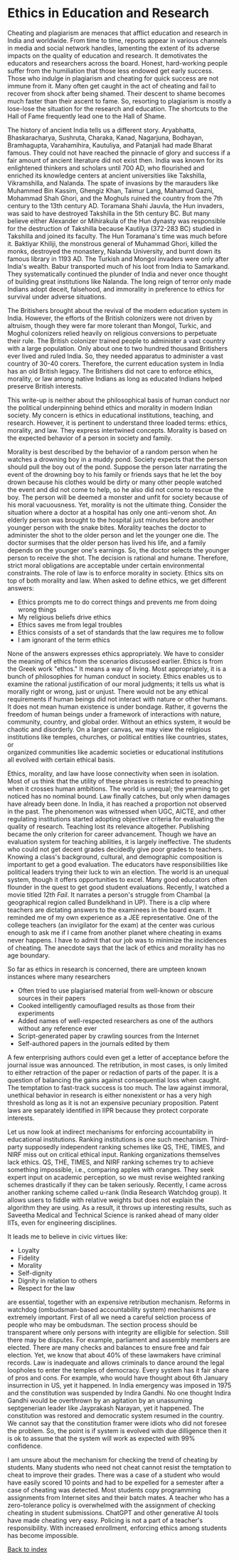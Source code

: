 # Ethics in Education and Research

Cheating and plagiarism are menaces that afflict education and research in India and worldwide. From time to time, reports appear in various 
channels in media and social network handles, lamenting the extent of its adverse impacts on the quality of education and research. It demotivates the educators
and researchers across the board. Honest, hard-working people suffer from the humiliation that those less endowed get early success. Those who indulge in plagiarism and cheating for quick success are not immune from it. Many often get caught in the act of cheating and fail to
recover from shock after being shamed. Their descent to shame becomes much faster than their ascent to fame. So, resorting to plagiarism is mostly a lose-lose
the situation for the research and education. The shortcuts to the Hall of Fame frequently lead one to the Hall of Shame. 

The history of ancient India tells us a different story. Aryabhatta, Bhaskaracharya, Sushruta, Charaka, Kanad, Nagarjuna, Bodhayan, Bramhagupta, 
Varahamihira, Kautuliya, and Patanjali had made Bharat famous. They could not have reached the pinnacle of
glory and success if a fair amount of ancient literature did not exist then. India was known for its enlightened thinkers and scholars until 700 AD, who flourished
and enriched its knowledge centers at ancient universities like Takshilla, Vikramshilla, and Nalanda. The spate of invasions by the marauders like Muhammed Bin Kassim, Ghengiz Khan, Taimur 
Lang,  Mahamud Gazni, Mohammad Shah Ghori, and the Moghuls ruined the country from the 7th century to the 13th century AD. Toramana Shahi Jauvla, the Hun
invaders, was said to have destroyed Takshilla in the 5th century BC. But many believe either Alexander or Mihirakula of the Hun dynasty was responsible for
the destruction of Takshilla because Kautilya (372-283 BC) studied in Takshilla and joined its faculty. The Hun Toramana's time was much before it. 
Baktiyar Khiliji, the monstrous general of Muhammad Ghori, killed the monks, destroyed the monastery, Nalanda University, and burnt down
its famous library in 1193 AD. The Turkish and Mongol invaders were only after India's wealth. Babur transported much of his loot from India to Samarkand.
They systematically continued the plunder of India and never once thought of building great institutions like Nalanda. The long reign of terror only made Indians adopt
deceit, falsehood, and immorality in preference to ethics for survival under adverse situations. 

The Britishers brought about the revival of the modern education system in India. However, the efforts of the British colonizers were not driven by altruism, though they were far more tolerant than 
Mongol, Turkic, and Moghul colonizers relied heavily on religious conversions to perpetuate their rule. 
The British colonizer trained people to administer a vast country with a large population. Only about one to two
hundred thousand Britishers ever lived and ruled India. So, they needed apparatus to administer a vast country of 30-40 corers. Therefore, the current 
education system in India has an old British legacy. The Britishers did not care to enforce ethics, morality, or law among native Indians
as long as educated Indians helped preserve British interests. 

This write-up is neither about the philosophical basis of human conduct nor the political underpinning behind ethics and morality in modern Indian society. 
My concern is ethics in educational institutions, teaching, and research. 
However, it is pertinent to understand three loaded terms: ethics, morality, and law. They express intertwined concepts. Morality is based
on the expected behavior of a person in society and family. 

Morality is best described by the behavior of a random person when he watches a drowning boy in 
a muddy pond. Society expects that the person should pull the boy out of the pond. Suppose the person later narrating the event of 
the drowning boy to his family or friends says that he let the boy drown because his clothes would be dirty or many other people watched the event
and did not come to help, so he also did not come to rescue the boy. The person will be deemed a monster and unfit for society 
because of his moral vacuousness. Yet, morality is not the ultimate thing. Consider the situation where a doctor at a hospital has only 
one anti-venom shot. An elderly person was brought to the hospital just minutes before another younger person with the snake bites. Morality teaches
the doctor to administer the shot to the older person and let the younger one die. The doctor surmises that the older person has lived his
life, and a family depends on the younger one's earnings. So, the doctor selects the younger person to receive the shot. The decision is 
rational and humane. Therefore, strict moral obligations are acceptable under certain environmental constraints. The role of law is to enforce morality in society.
Ethics sits on top of both morality and law. When asked to define ethics, we get different answers:

  - Ethics prompts me to do correct things and prevents me from doing wrong things
  - My religious beliefs drive ethics
  - Ethics saves me from legal troubles
  - Ethics consists of a set of standards that the law requires me to follow
  - I am ignorant of the term ethics

None of the answers expresses ethics appropriately. We have to consider the meaning of ethics from the scenarios discussed earlier. 
Ethics is from the Greek work "ethos." It means a way of living. Most appropriately,
it is a bunch of philosophies for human conduct in society. Ethics enables us to examine the rational 
justification of our moral judgments; it tells us what is morally right or wrong, just or unjust. There would not be any ethical requirements 
if human beings did not interact with nature or other humans. It does not mean human existence is under bondage. Rather, it governs the freedom 
of human beings under a framework of interactions with nature, community, country, and global order. 
Without an ethics system, it would be chaotic and
disorderly. On a larger canvas, we may view the religious institutions like temples, churches, or political entities like countries, states, or  
organized communities like academic societies or educational institutions all evolved with 
certain ethical basis.  

Ethics, morality, and law have loose connectivity when seen in isolation. Most of us think that the utility of these phrases is restricted
to preaching when it crosses human ambitions. The world is unequal; the yearning to get noticed has no 
nominal bound. Law finally catches, but only when damages have already been done. In India, it has reached a proportion not observed in the past. 
The phenomenon was witnessed when UGC, AICTE, and other regulating institutions started adopting objective criteria for evaluating the quality of research. 
Teaching lost its relevance altogether. Publishing became the only criterion for career advancement. Though we have an evaluation system for teaching
abilities, it is largely ineffective. The students who could not get decent grades decidedly give poor grades to teachers. Knowing a class's background,
cultural, and demographic composition is important to get a good evaluation. The educators have responsibilities like political leaders trying
their luck to win an election. The world is an unequal system, though it offers opportunities to excel. Many good educators often flounder in the quest 
to get good student evaluations. Recently, I watched a movie titled <i>12th Fail</i>. It narrates a person's struggle from Chambal (a geographical 
region called Bundelkhand in UP). There is a clip where teachers are dictating answers to the examinees in the board exam. 
It reminded me of my own experience as a JEE representative. One of the college teachers (an invigilator for the exam) at the center was curious enough 
to ask me if I came from another planet where cheating in exams never happens. I have to admit that our job was to minimize the incidences of cheating. 
The anecdote says that the lack of ethics and morality has no age boundary.

So far as ethics in research is concerned, there are umpteen known instances where many researchers  
- Often tried to use plagiarised material from well-known or obscure sources in their papers
- Cooked intelligently camouflaged results as those from their experiments
- Added names of well-respected researchers as one of the authors without any reference ever
- Script-generated paper by crawling sources from the Internet
- Self-authored papers in the journals edited by them
  
A few enterprising authors could even get a letter of acceptance before the journal issue was announced. The retribution, in most cases, is only
limited to either retraction of the paper or redaction of parts of the paper. It is a question of balancing the gains against consequential loss when caught.
The temptation to fast-track success is too much. The law against immoral, unethical behavior in research is either nonexistent or has a very high 
threshold as long as it is not an expensive pecuniary proposition. Patent laws are separately identified in IIPR because they protect corporate interests. 

Let us now look at indirect mechanisms for enforcing accountability in educational institutions. Ranking institutions is one such mechanism. 
Third-party supposedly independent ranking schemes like QS, THE, TIMES, and NIRF miss out on critical ethical input. Ranking organizations themselves lack ethics. QS, THE, TIMES, and
NIRF ranking schemes try to achieve something impossible, i.e., comparing apples with oranges. They seek expert input on academic perception, 
so we must revise weighted ranking schemes drastically if they can be taken seriously. Recently, I came across another ranking scheme called u-rank (India Research Watchdog group).
It allows users to fiddle with relative weights but does not explain the algorithm they are using. As a result, it throws up interesting results, such as
Saveetha Medical and Technical Science is ranked ahead of many older IITs, even for engineering disciplines. 

It leads me to believe in civic virtues like: 
- Loyalty
- Fidelity
- Morality
- Self-dignity
- Dignity in relation to others
- Respect for the law

are essential, together with an expensive retribution mechanism. Reforms in watchdog (ombudsman-based accountability system) mechanisms are extremely important. First of all we need a
careful selction process of people who may be ombudsman. The section process should be transparent where only persons with integrity are elligible for selection. Still there may be 
disputes. For example, parliament and assembly members are elected. There are many checks and balances to ensure free and fair election. Yet, we know that about 40% of these lawmakers
have criminal records. Law is inadequate and allows criminals to dance around the legal loopholes to enter  the temples of democracy.  Every system has it fair share of pros and cons.
For example, who would have thought about 6th January insurrection in US, yet it happened. In India emergency was imposed in 1975 and the constitution was suspended by Indira Gandhi. 
No one thought Indira Gandhi would be overthrown by an agitation by an unassuming septgenerian leader like Jayprakash Narayan, yet it happened.  The constitution was restored and 
democratic system resumed in the country. We cannot say that the constitution framer were idiots who did not foresee the problem. So, the point is if system is evolved with due 
dilligence then it is ok to assume that the system will work as expected with 99% confidence.


I am unsure about the mechanism for checking the trend of cheating by students. Many students who need not cheat cannot resist the 
temptation to cheat to improve their grades. There was a case of a student who would have easily scored 10 points and had to be expelled for 
a semester after a case of cheating was detected. Most students copy programming assignments from Internet sites and their batch mates. A teacher 
who has a zero-tolerance policy is overwhelmed with the assignment of checking cheating in student submissions. ChatGPT and other generative AI
tools have made cheating very easy. Policing is not a part of a teacher's responsibility. With increased enrollment, enforcing ethics
among students has become impossible.

[Back to index](../index.md)
